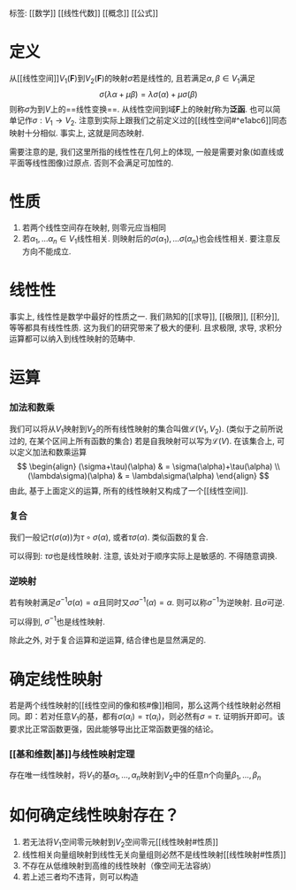 标签: [[数学]] [[线性代数]] [[概念]] [[公式]]

# 定义

从[[线性空间]]$V_{1}(\mathbf{F})$到$V_{2}(\mathbf{F})$的映射$\sigma$若是线性的, 且若满足$\alpha,\beta\in V_{1}$满足
$$
\sigma(\lambda\alpha+\mu\beta) = \lambda\sigma(\alpha)+\mu \sigma(\beta)
$$
则称$\sigma$为到$V$上的==线性变换==. 从线性空间到域$\mathbf{F}$上的映射$f$称为**泛函**. 也可以简单记作$\sigma: V_{1}\to V_{2}$. 注意到实际上跟我们之前定义过的[[线性空间#^e1abc6]]同态映射十分相似. 事实上, 这就是同态映射. 

需要注意的是, 我们这里所指的线性性在几何上的体现, 一般是需要对象(如直线或平面等线性图像)过原点. 否则不会满足可加性的. 

# 性质
1. 若两个线性空间存在映射, 则零元应当相同
2. 若$\alpha_{1},\dots\alpha_{n}\in V_{1}$线性相关. 则映射后的$\sigma(\alpha_{1}),\dots\sigma(\alpha_{n})$也会线性相关. 要注意反方向不能成立. 

# 线性性

事实上, 线性性是数学中最好的性质之一. 我们熟知的[[求导]], [[极限]], [[积分]], 等等都具有线性性质. 这为我们的研究带来了极大的便利. 且求极限, 求导, 求积分运算都可以纳入到线性映射的范畴中. 

# 运算

### 加法和数乘

我们可以将从$V_{1}$映射到$V_{2}$的所有线性映射的集合叫做$\mathcal{L}(V_{1},V_{2})$. (类似于之前所说过的, 在某个区间上所有函数的集合) 若是自我映射可以写为$\mathcal{L}(V)$. 在该集合上, 可以定义加法和数乘运算
$$
\begin{align}
(\sigma+\tau)(\alpha)  & = \sigma(\alpha)+\tau(\alpha) \\
(\lambda\sigma)(\alpha)  & = \lambda\sigma(\alpha)
\end{align}
$$
由此, 基于上面定义的运算, 所有的线性映射又构成了一个[[线性空间]]. 

### 复合

我们一般记$\tau(\sigma(\alpha))$为$\tau\circ\sigma(\alpha)$, 或者$\tau\sigma(\alpha)$. 类似函数的复合. 

可以得到: $\tau\sigma$也是线性映射. 注意, 该处对于顺序实际上是敏感的. 不得随意调换. 

### 逆映射

若有映射满足$\sigma^{-1}\sigma(\alpha) = \alpha$且同时又$\sigma\sigma^{-1}(\alpha) = \alpha$. 则可以称$\sigma^{-1}$为逆映射. 且$\sigma$可逆. 

可以得到, $\sigma^{-1}$也是线性映射. 

除此之外, 对于复合运算和逆运算, 结合律也是显然满足的. 

# 确定线性映射

若是两个线性映射的[[线性空间的像和核#像]]相同，那么这两个线性映射必然相同。即：若对任意$V_1$的基，都有$\sigma(\alpha_i) = \tau(\alpha_i)$，则必然有$\sigma = \tau$. 证明拆开即可。该要求比正常函数更强，因此能够导出比正常函数更强的结论。

### [[基和维数|基]]与线性映射定理

存在唯一线性映射，将$V_1$的基$\alpha_1,\dots,\alpha_n$映射到$V_2$中的任意n个向量$\beta_1,\dots,\beta_n$

# 如何确定线性映射存在？

1. 若无法将$V_1$空间零元映射到$V_2$空间零元[[线性映射#性质]]
2. 线性相关向量组映射到线性无关向量组则必然不是线性映射[[线性映射#性质]]
3. 不存在从低维映射到高维的线性映射（像空间无法容纳）
4. 若上述三者均不违背，则可以构造